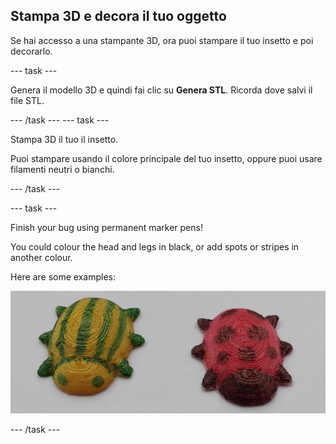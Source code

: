 ## Stampa 3D e decora il tuo oggetto

Se hai accesso a una stampante 3D, ora puoi stampare il tuo insetto e poi decorarlo.

--- task ---

Genera il modello 3D e quindi fai clic su **Genera STL**. Ricorda dove salvi il file STL.

--- /task --- --- task ---

Stampa 3D il tuo il insetto.

Puoi stampare usando il colore principale del tuo insetto, oppure puoi usare filamenti neutri o bianchi.

--- /task ---

--- task ---

Finish your bug using permanent marker pens!

You could colour the head and legs in black, or add spots or stripes in another colour.

Here are some examples:

![screenshot](images/bug-decorated.png)

--- /task ---

 




  
